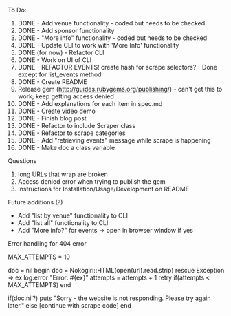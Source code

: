 To Do:

1. DONE - Add venue functionality - coded but needs to be checked
2. DONE - Add sponsor functionality
3. DONE - "More info" functionality - coded but needs to be checked
4. DONE - Update CLI to work with 'More Info' functionality
5. DONE (for now) - Refactor CLI
6. DONE - Work on UI of CLI
7. DONE - REFACTOR EVENTS! create hash for scrape selectors? - Done except for list_events method
8. DONE - Create README
9. Release gem (http://guides.rubygems.org/publishing/) - can't get this to work; keep getting  access denied
10. DONE - Add explanations for each item in spec.md
11. DONE - Create video demo
12. DONE - Finish blog post
13. DONE - Refactor to include Scraper class
14. DONE - Refactor to scrape categories
15. DONE - Add "retrieving events" message while scrape is happening
16. DONE - Make doc a class variable

Questions
1. long URLs that wrap are broken
2. Access denied error when trying to publish the gem
3. Instructions for Installation/Usage/Development on README

Future additions (?)
* Add "list by venue" functionality to CLI
* Add "list all" functionality to CLI
* Add "More info?" for events -> open in browser window if yes


Error handling for 404 error

MAX_ATTEMPTS = 10

doc = nil
begin
  doc = Nokogiri::HTML(open(url).read.strip)
rescue Exception => ex
  log.error "Error: #{ex}"
  attempts = attempts + 1
  retry if(attempts < MAX_ATTEMPTS)
end

if(doc.nil?)
  puts "Sorry - the website is not responding. Please try again later."
else
  [continue with scrape code]
end
